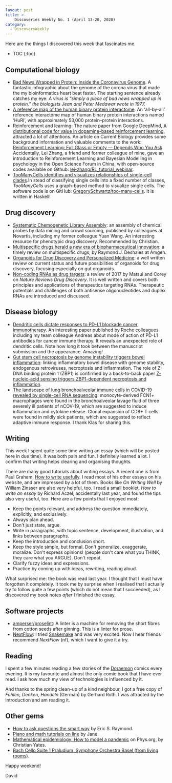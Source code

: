 ```yaml
---
layout: post
title: >- 
    Discoveries Weekly No. 1 (April 13-20, 2020)
category: 
  - DiscoveryWeekly 
---
```


Here are the things I discovered this week that fascinates me.

* TOC
{:toc}

## Computational biology

* [Bad News Wrapped in Protein: Inside the Coronavirus Genome](https://www.nytimes.com/interactive/2020/04/03/science/coronavirus-genome-bad-news-wrapped-in-protein.html). A fantastic infographic about the genome of the corona virus that made the my bioinformatics heart beat faster. The starting sentence already catches my eye: *A virus is “simply a piece of bad news wrapped up in protein,” the biologists Jean and Peter Medawar wrote in 1977.*
* [A reference map of the human binary protein interactome](https://www.nature.com/articles/s41586-020-2188-x).  An ‘all-by-all’ reference interactome map of human binary protein interactions named ‘HuRI’, with approximately 53,000 protein–protein interactions.
* Reinforcement and learning: The nature paper from Google DeepMind, [A distributional code for value in dopamine-based reinforcement learning](https://www.nature.com/articles/s41586-019-1924-6), attracted a lot of attentions. An article on Current Biology provides some background information and valuable comments to the work: [Reinforcement Learning: Full Glass or Empty — Depends Who You Ask](https://doi.org/10.1016/j.cub.2020.02.062). Accidentally, Lei Zhang, a friend and former colleague of mine, gave an introduction to Reinforcement Learning and Bayesian Modelling in psychology in the Open Science Forum in China, with open-source codes available on Github: [lei-zhang/RL_tutorial_webinar](https://github.com/lei-zhang/RL_tutorial_webinar).
* [TooManyCells identifies and visualizes relationships of single-cell clades](https://www.nature.com/articles/s41592-020-0748-5).In stead of classifying single cells into a fixed number of classes, *TooManyCells* uses a graph-based method to visualize single cells. The software code is on GitHub: [GregorySchwartz/too-many-cells](https://github.com/GregorySchwartz/too-many-cells). It is written in Haskell!

## Drug discovery

* [Systematic Chemogenetic Library Assembly](https://www.biorxiv.org/content/10.1101/2020.03.30.017244v1): an assembly of chemical probes by data mining and crowd sourcing, published by colleagues at Novartis, including my former colleague Yuan Wang. An interesting resource for phenotypic drug discovery. Recommended by Christian.
* [Multispecific drugs herald a new era of biopharmaceutical innovation](https://www.nature.com/articles/s41586-020-2168-1): a timely review on multispecific drugs, by Raymond J. Deshaies at Amgen.
* [Organoids for Drug Discovery and Personalized Medicine](https://doi.org/10.1146/annurev-pharmtox-010818-021108): a well written review on current status and future possibilities of organoids for drug discovery, focusing especially on gut organoids.
* [Non-coding RNAs as drug targets](https://www.nature.com/articles/nrd.2016.117): a review of 2017 by Matsui and Corey on *Nature Reviews Drug Discovery*. It is well written and covers both principles and applications of therapeutics targeting RNAs. Therapeutic potentials and challenges of both antisense oligonucleotides and duplex RNAs are introduced and discussed.

## Disease biology

* [Dendritic cells dictate responses to PD-L1 blockade cancer immunotherapy](https://doi.org/10.1126/scitranslmed.aav7431). An interesting paper published by Roche colleagues including my team colleague Andreas about mode of action of PD-L1 antibodies for cancer immune therapy. It reveals an unexpected role of dendritic cells. Note how long it took between the manuscript submission and the appearance. Amazing!
* [Gut stem cell necroptosis by genome instability triggers bowel inflammation](https://www.nature.com/articles/s41586-020-2127-x?WT.ec_id=NATURE-20200416&utm_source=nature_etoc&utm_medium=email&utm_campaign=20200416&sap-outbound-id=DCDF0274F32995C104360845F0B3397F555B3CB3): linking inflammatory bowel disease with genome stability, endogenous retroviruses, necroptosis and inflammation. The role of Z-DNA binding protein 1 (ZBP1) is confirmed by a back-to-back paper [Z-nucleic-acid sensing triggers ZBP1-dependent necroptosis and inflammation](https://www.nature.com/articles/s41586-020-2129-8).
* [The landscape of lung bronchoalveolar immune cells in COVID-19 revealed by
    single-cell RNA
    sequencing](https://www.medrxiv.org/content/10.1101/2020.02.23.20026690v1):
    monocyte-derived FCN1+ macrophages were found in the bronchoalveolar lavage fluid of three
    severely ill patients of nCOV-19, which are suggested to induce inflammation
    and cytokine release. Clonal expansion of CD8+ T cells were found in mildly
    sick patients, which are suggested to reflect adaptive immune response. I
    thank Klas for sharing this.


## Writing

This week I spent quite some time writing an essay (which will be posted here in
due time). It was both pain and fun. I definitely learned a lot. I confirm that
writing helps clearing and organising thoughts.

There are many good tutorials about writing essays. A recent one is from Paul
Graham, [How to write usefully](http://www.paulgraham.com/useful.html). I read
most of his other essays on his website, and are impressed by a lot of them.
Books like *On Writing Well* by William Zinsser are also very helpful, too. I
read a small booklet, *How to write an essay* by Richard Aczel, accidentally
last year, and found the tips also very useful, too. Here are a few points that
I enjoyed most:

* Keep the points relevant, and address the question immediately, explicitly,
and exclusively.
* Always plan ahead.
* Don't just state, argue.
* Write in paragraphs, with topic sentence, development, illustration, and links 
between paragraphs.
* Keep the introduction and conclusion short.
* Keep the style simple, but formal. Don't generalize, exaggerate, moralize. 
Don't express opinions! (people don't care what you THINK, they care what you 
ARGUE). Don't repeat.
* Clarify fuzzy ideas and expressions.
* Practice by coming up with ideas, rewriting, reading aloud.

What surprised me: the book was read last year. I thought that I must have
forgotten it completely. It took me by surprise when I realised that I actually
try to follow quite a few points (which do not mean that I succeeded), as I discovered my book notes *after* I finished
the essay.

## Software projects

* [amperser/proselint](https://github.com/amperser/proselint): A linter is a machine for removing the short fibres from cotton seeds after ginning. This is a linter for prose.
* [NextFlow](https://github.com/nextflow-io/nextflow): I tried
    [Snakemake](https://github.com/snakemake/snakemake) and was very excited.
    Now I hear friends recommend *NextFlow* (nf), which I want to give it a try.

## Reading

I spent a few minutes reading a few stories of the [Doraemon](https://en.wikipedia.org/wiki/Doraemon) comics every evening. It is my favourite and almost the only comic book that I have ever read. I ask how much my view of technologies is influenced by it.

And thanks to the spring clean-up of a kind neighbour, I got a free copy of *Fühlen, Denken,
Handeln* (German) by Gerhard Roth. I was attracted by the introduction and am
reading it.

## Other gems

* [How to ask questions the smart
    way](http://www.catb.org/~esr/faqs/smart-questions.html) by Eric S. Raymond.
* [Piano and math tutorials on
    line](https://sites.google.com/site/pianoandmathtutorials/home) by Jane.
* [Mathematical epidemiology: How to model a
    pandemic](https://phys.org/news/2020-03-mathematical-epidemiology-pandemic.html)
    on Phys.org, by Christian Yates.
* [Bach Cello Suite 1 Präludium, Symphony Orchestra Basel (from living rooms)](https://vimeo.com/406770215).

Happy weekend! 

David
